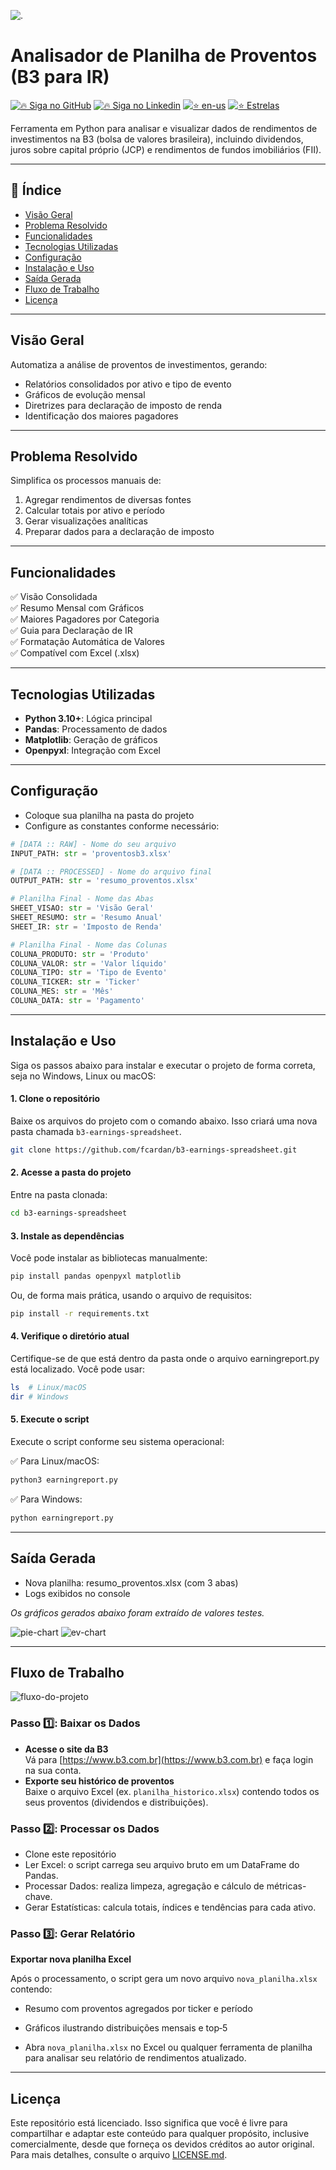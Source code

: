 ![.](https://encrypted-tbn0.gstatic.com/images?q=tbn:ANd9GcRyjrF64yMg2p0HUJFMxWJYRgvSwQweHVajqg&s)

# Analisador de Planilha de Proventos (B3 para IR)

[![🔥 Siga no GitHub](https://img.shields.io/badge/👉🏼-GitHub-white)](https://www.github.com/fcardan)
[![🔥 Siga no Linkedin](https://img.shields.io/badge/👉🏼-Linkedin-blue)](https://www.linkedin.com/in/fcardan)
[![⭐ en-us](https://img.shields.io/badge/👉🏼-EnUS-red)](https://github.com/fcardan/b3-earnings-spreadsheet)
[![⭐ Estrelas](https://img.shields.io/github/stars/fcardan/b3-earnings-spreadsheet)](https://github.com/fcardan/b3-earnings-spreadsheet)

Ferramenta em Python para analisar e visualizar dados de rendimentos de investimentos na B3 (bolsa de valores brasileira), incluindo dividendos, juros sobre capital próprio (JCP) e rendimentos de fundos imobiliários (FII).

---

## 🔹 Índice
- [Visão Geral](#visão-geral)
- [Problema Resolvido](#problema-resolvido)
- [Funcionalidades](#funcionalidades)
- [Tecnologias Utilizadas](#tecnologias-utilizadas)
- [Configuração](#configuração)
- [Instalação e Uso](#instalação-e-uso)
- [Saída Gerada](#saída-gerada)
- [Fluxo de Trabalho](#fluxo-de-trabalho)
- [Licença](#licença)

---

## Visão Geral
Automatiza a análise de proventos de investimentos, gerando:
- Relatórios consolidados por ativo e tipo de evento
- Gráficos de evolução mensal
- Diretrizes para declaração de imposto de renda
- Identificação dos maiores pagadores

---

## Problema Resolvido
Simplifica os processos manuais de:
1. Agregar rendimentos de diversas fontes
2. Calcular totais por ativo e período
3. Gerar visualizações analíticas
4. Preparar dados para a declaração de imposto

---

## Funcionalidades
✅ Visão Consolidada  
✅ Resumo Mensal com Gráficos  
✅ Maiores Pagadores por Categoria  
✅ Guia para Declaração de IR  
✅ Formatação Automática de Valores  
✅ Compatível com Excel (.xlsx)

---

## Tecnologias Utilizadas
- **Python 3.10+**: Lógica principal
- **Pandas**: Processamento de dados
- **Matplotlib**: Geração de gráficos
- **Openpyxl**: Integração com Excel

---

## Configuração
- Coloque sua planilha na pasta do projeto
- Configure as constantes conforme necessário:

```python
# [DATA :: RAW] - Nome do seu arquivo
INPUT_PATH: str = 'proventosb3.xlsx'

# [DATA :: PROCESSED] - Nome do arquivo final
OUTPUT_PATH: str = 'resumo_proventos.xlsx'

# Planilha Final - Nome das Abas
SHEET_VISAO: str = 'Visão Geral'
SHEET_RESUMO: str = 'Resumo Anual'
SHEET_IR: str = 'Imposto de Renda'

# Planilha Final - Nome das Colunas
COLUNA_PRODUTO: str = 'Produto'
COLUNA_VALOR: str = 'Valor líquido'
COLUNA_TIPO: str = 'Tipo de Evento'
COLUNA_TICKER: str = 'Ticker'
COLUNA_MES: str = 'Mês'
COLUNA_DATA: str = 'Pagamento'
```

---

## Instalação e Uso

Siga os passos abaixo para instalar e executar o projeto de forma correta, seja no Windows, Linux ou macOS:

#### 1. Clone o repositório

Baixe os arquivos do projeto com o comando abaixo. Isso criará uma nova pasta chamada `b3-earnings-spreadsheet`.

```bash
git clone https://github.com/fcardan/b3-earnings-spreadsheet.git
```

#### 2. Acesse a pasta do projeto
Entre na pasta clonada:

```bash
cd b3-earnings-spreadsheet
```

#### 3. Instale as dependências
Você pode instalar as bibliotecas manualmente:

```bash
pip install pandas openpyxl matplotlib
```

Ou, de forma mais prática, usando o arquivo de requisitos:

```bash
pip install -r requirements.txt
```

#### 4. Verifique o diretório atual
Certifique-se de que está dentro da pasta onde o arquivo earningreport.py está localizado. Você pode usar:

```bash
ls  # Linux/macOS
dir # Windows
```

#### 5. Execute o script
Execute o script conforme seu sistema operacional:

✅ Para Linux/macOS:
```bash
python3 earningreport.py
```

✅ Para Windows:
```bash
python earningreport.py
```

---

## Saída Gerada
- Nova planilha: resumo_proventos.xlsx (com 3 abas)
- Logs exibidos no console

_Os gráficos gerados abaixo foram extraído de valores testes._

![pie-chart](https://github.com/fcardan/b3-earnings-spreadsheet/blob/main/docs/assets/earningreport-dt.jpg)
![ev-chart](https://github.com/fcardan/b3-earnings-spreadsheet/blob/main/docs/assets/earningreport-link.jpg)

---

## Fluxo de Trabalho

![fluxo-do-projeto](https://github.com/fcardan/b3-earnings-spreadsheet/blob/main/docs/assets/earningreport-workflow.png)

### Passo 1️⃣: Baixar os Dados

- **Acesse o site da B3**  
   Vá para [https://www.b3.com.br](https://www.b3.com.br) e faça login na sua conta.
- **Exporte seu histórico de proventos**  
   Baixe o arquivo Excel (ex. `planilha_historico.xlsx`) contendo todos os seus proventos (dividendos e distribuições).

### Passo 2️⃣: Processar os Dados

- Clone este repositório
- Ler Excel: o script carrega seu arquivo bruto em um DataFrame do Pandas.
- Processar Dados: realiza limpeza, agregação e cálculo de métricas-chave.
- Gerar Estatísticas: calcula totais, índices e tendências para cada ativo.

### Passo 3️⃣: Gerar Relatório
**Exportar nova planilha Excel**

Após o processamento, o script gera um novo arquivo `nova_planilha.xlsx` contendo:

- Resumo com proventos agregados por ticker e período

- Gráficos ilustrando distribuições mensais e top‑5

- Abra `nova_planilha.xlsx` no Excel ou qualquer ferramenta de planilha para analisar seu relatório de rendimentos atualizado.

---

## Licença
Este repositório está licenciado. Isso significa que você é livre para compartilhar e adaptar este conteúdo para qualquer propósito, inclusive comercialmente, desde que forneça os devidos créditos ao autor original. Para mais detalhes, consulte o arquivo [LICENSE.md]().
